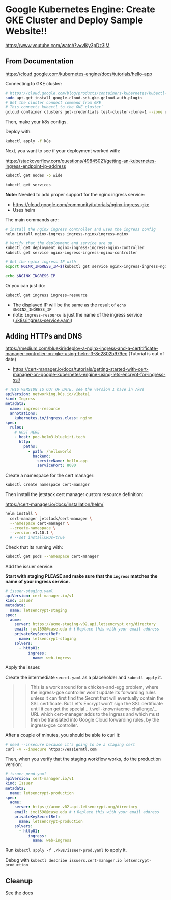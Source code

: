 # Google Kubernetes Engine: Create GKE Cluster and Deploy Sample Website!!

https://www.youtube.com/watch?v=vIKy3pDz3jM

## From Documentation

https://cloud.google.com/kubernetes-engine/docs/tutorials/hello-app

Connecting to GKE cluster:

```bash
# https://cloud.google.com/blog/products/containers-kubernetes/kubectl-auth-changes-in-gke
sudo apt-get install google-cloud-sdk-gke-gcloud-auth-plugin
# Get the cluster connect command from GKE
# This connects kubectl to the GKE cluster`
gcloud container clusters get-credentials test-cluster-clone-1 --zone us-south1-a --project prototyping-jxc1598
```

Then, make your k8s configs.

Deploy with:

```bash
kubectl apply -f k8s
```

Next, you want to see if your deployment worked with:

https://stackoverflow.com/questions/49845021/getting-an-kubernetes-ingress-endpoint-ip-address

```bash
kubectl get nodes -o wide

kubectl get services
```

**Note:** Needed to add proper support for the nginx ingress service:

- https://cloud.google.com/community/tutorials/nginx-ingress-gke
- Uses helm

The main commands are:

```bash
# install the nginx ingress controller and uses the ingress config
helm install nginx-ingress ingress-nginx/ingress-nginx

# Verify that the deployment and service are up
kubectl get deployment nginx-ingress-ingress-nginx-controller
kubectl get service nginx-ingress-ingress-nginx-controller

# Get the nginx ingress IP with
export NGINX_INGRESS_IP=$(kubectl get service nginx-ingress-ingress-nginx-controller -ojson | jq -r '.status.loadBalancer.ingress[].ip')

echo $NGINX_INGRESS_IP
```

Or you can just do:

```bash
kubectl get ingress ingress-resource
```

- The displayed IP will be the same as the result of `echo $NGINX_INGRESS_IP`
- note: `ingress-resource` is just the name of the ingress service ([./k8s/ingress-service.yaml](./k8s/ingress-service.yaml))

## Adding HTTPs and DNS

https://medium.com/bluekiri/deploy-a-nginx-ingress-and-a-certitificate-manager-controller-on-gke-using-helm-3-8e2802b979ec
(Tutorial is out of date)

- https://cert-manager.io/docs/tutorials/getting-started-with-cert-manager-on-google-kubernetes-engine-using-lets-encrypt-for-ingress-ssl/

```yaml
# THIS VERSION IS OUT OF DATE, see the version I have in /k8s
apiVersion: networking.k8s.io/v1beta1
kind: Ingress
metadata:
  name: ingress-resource
  annotations:
    kubernetes.io/ingress.class: nginx
spec:
  rules:
    # HOST HERE
    - host: poc-helm3.bluekiri.tech
      http:
        paths:
          - path: /helloworld
            backend:
              serviceName: hello-app
              servicePort: 8080
```

Create a namespace for the cert manager:

```bash
kubectl create namespace cert-manager
```

Then install the jetstack cert manager custom resource definition:

https://cert-manager.io/docs/installation/helm/

```bash
helm install \
  cert-manager jetstack/cert-manager \
  --namespace cert-manager \
  --create-namespace \
  --version v1.10.1 \
  # --set installCRDs=true
```

Check that its running with:

```bash
kubectl get pods --namespace cert-manager
```

Add the issuer service:

**Start with staging PLEASE and make sure that the `ingress` matches the name of your ingress service.**

```yaml
# issuer-staging.yaml
apiVersion: cert-manager.io/v1
kind: Issuer
metadata:
  name: letsencrypt-staging
spec:
  acme:
    server: https://acme-staging-v02.api.letsencrypt.org/directory
    email: jxc1598@case.edu # ❗ Replace this with your email address
    privateKeySecretRef:
      name: letsencrypt-staging
    solvers:
      - http01:
          ingress:
            name: web-ingress
```

Apply the issuer.

Create the intermediate `secret.yaml` as a placeholder and `kubectl apply` it.

> > This is a work around for a chicken-and-egg problem, where the ingress-gce controller won't update its forwarding rules unless it can first find the Secret that will eventually contain the SSL certificate. But Let's Encrypt won't sign the SSL certificate until it can get the special .../.well-known/acme-challenge/... URL which cert-manager adds to the Ingress and which must then be translated into Google Cloud forwarding rules, by the ingress-gce controller.

After a couple of minutes, you should be able to curl it:

```bash
# need --insecure because it's going to be a staging cert
curl -v --insecure https://easiermtl.com
```

Then, when you verify that the staging workflow works, do the production version:

```yaml
# issuer-prod.yaml
apiVersion: cert-manager.io/v1
kind: Issuer
metadata:
  name: letsencrypt-production
spec:
  acme:
    server: https://acme-v02.api.letsencrypt.org/directory
    email: jxc1598@case.edu # ❗ Replace this with your email address
    privateKeySecretRef:
      name: letsencrypt-production
    solvers:
      - http01:
          ingress:
            name: web-ingress
```

Run `kubectl apply -f ./k8s/issuer-prod.yaml` to apply it.

Debug with `kubectl describe issuers.cert-manager.io letsencrypt-production`

## Cleanup

See the docs
